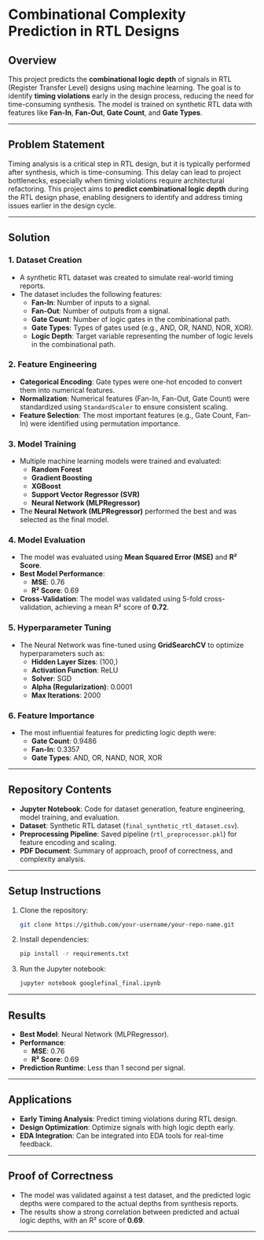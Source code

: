 # Combinational Complexity Prediction in RTL Designs

## Overview
This project predicts the **combinational logic depth** of signals in RTL (Register Transfer Level) designs using machine learning. The goal is to identify **timing violations** early in the design process, reducing the need for time-consuming synthesis. The model is trained on synthetic RTL data with features like **Fan-In**, **Fan-Out**, **Gate Count**, and **Gate Types**.

---

## Problem Statement
Timing analysis is a critical step in RTL design, but it is typically performed after synthesis, which is time-consuming. This delay can lead to project bottlenecks, especially when timing violations require architectural refactoring. This project aims to **predict combinational logic depth** during the RTL design phase, enabling designers to identify and address timing issues earlier in the design cycle.

---

## Solution

### 1. **Dataset Creation**
- A synthetic RTL dataset was created to simulate real-world timing reports.
- The dataset includes the following features:
  - **Fan-In**: Number of inputs to a signal.
  - **Fan-Out**: Number of outputs from a signal.
  - **Gate Count**: Number of logic gates in the combinational path.
  - **Gate Types**: Types of gates used (e.g., AND, OR, NAND, NOR, XOR).
  - **Logic Depth**: Target variable representing the number of logic levels in the combinational path.

### 2. **Feature Engineering**
- **Categorical Encoding**: Gate types were one-hot encoded to convert them into numerical features.
- **Normalization**: Numerical features (Fan-In, Fan-Out, Gate Count) were standardized using `StandardScaler` to ensure consistent scaling.
- **Feature Selection**: The most important features (e.g., Gate Count, Fan-In) were identified using permutation importance.

### 3. **Model Training**
- Multiple machine learning models were trained and evaluated:
  - **Random Forest**
  - **Gradient Boosting**
  - **XGBoost**
  - **Support Vector Regressor (SVR)**
  - **Neural Network (MLPRegressor)**
- The **Neural Network (MLPRegressor)** performed the best and was selected as the final model.

### 4. **Model Evaluation**
- The model was evaluated using **Mean Squared Error (MSE)** and **R² Score**.
- **Best Model Performance**:
  - **MSE**: 0.76
  - **R² Score**: 0.69
- **Cross-Validation**: The model was validated using 5-fold cross-validation, achieving a mean R² score of **0.72**.

### 5. **Hyperparameter Tuning**
- The Neural Network was fine-tuned using **GridSearchCV** to optimize hyperparameters such as:
  - **Hidden Layer Sizes**: (100,)
  - **Activation Function**: ReLU
  - **Solver**: SGD
  - **Alpha (Regularization)**: 0.0001
  - **Max Iterations**: 2000

### 6. **Feature Importance**
- The most influential features for predicting logic depth were:
  - **Gate Count**: 0.9486
  - **Fan-In**: 0.3357
  - **Gate Types**: AND, OR, NAND, NOR, XOR

---

## Repository Contents
- **Jupyter Notebook**: Code for dataset generation, feature engineering, model training, and evaluation.
- **Dataset**: Synthetic RTL dataset (`final_synthetic_rtl_dataset.csv`).
- **Preprocessing Pipeline**: Saved pipeline (`rtl_preprocessor.pkl`) for feature encoding and scaling.
- **PDF Document**: Summary of approach, proof of correctness, and complexity analysis.

---

## Setup Instructions
1. Clone the repository:
   ```bash
   git clone https://github.com/your-username/your-repo-name.git
   ```
2. Install dependencies:
   ```bash
   pip install -r requirements.txt
   ```
3. Run the Jupyter notebook:
   ```bash
   jupyter notebook googlefinal_final.ipynb
   ```

---

## Results
- **Best Model**: Neural Network (MLPRegressor).
- **Performance**:
  - **MSE**: 0.76
  - **R² Score**: 0.69
- **Prediction Runtime**: Less than 1 second per signal.

---

## Applications
- **Early Timing Analysis**: Predict timing violations during RTL design.
- **Design Optimization**: Optimize signals with high logic depth early.
- **EDA Integration**: Can be integrated into EDA tools for real-time feedback.

---

## Proof of Correctness
- The model was validated against a test dataset, and the predicted logic depths were compared to the actual depths from synthesis reports.
- The results show a strong correlation between predicted and actual logic depths, with an R² score of **0.69**.


---

